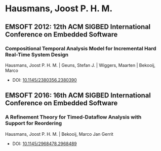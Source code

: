 # Hausmans, Joost P. H. M.

## EMSOFT 2012: 12th ACM SIGBED International Conference on Embedded Software

### Compositional Temporal Analysis Model for Incremental Hard Real-Time System Design
Hausmans, Joost P. H. M. | Geuns, Stefan J. | Wiggers, Maarten | Bekooij, Marco
* DOI: [10.1145/2380356.2380390](https://doi.org/10.1145/2380356.2380390)

## EMSOFT 2016: 16th ACM SIGBED International Conference on Embedded Software

### A Refinement Theory for Timed-Dataflow Analysis with Support for Reordering
Hausmans, Joost P. H. M. | Bekooij, Marco Jan Gerrit
* DOI: [10.1145/2968478.2968489](https://doi.org/10.1145/2968478.2968489)

